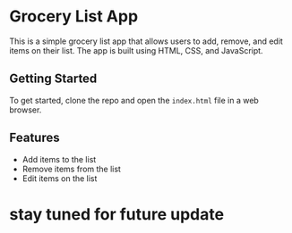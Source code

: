 
# Grocery List App

This is a simple grocery list app that allows users to add, remove, and edit items on their list. The app is built using HTML, CSS, and JavaScript.

## Getting Started

To get started, clone the repo and open the `index.html` file in a web browser.

## Features

* Add items to the list
* Remove items from the list
* Edit items on the list

# stay tuned for future update
